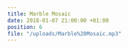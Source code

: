```yaml
---
title: Marble Mosaic
date: 2018-01-07 21:00:00 +01:00
position: 6
file: "/uploads/Marble%20Mosaic.mp3"
---
```


